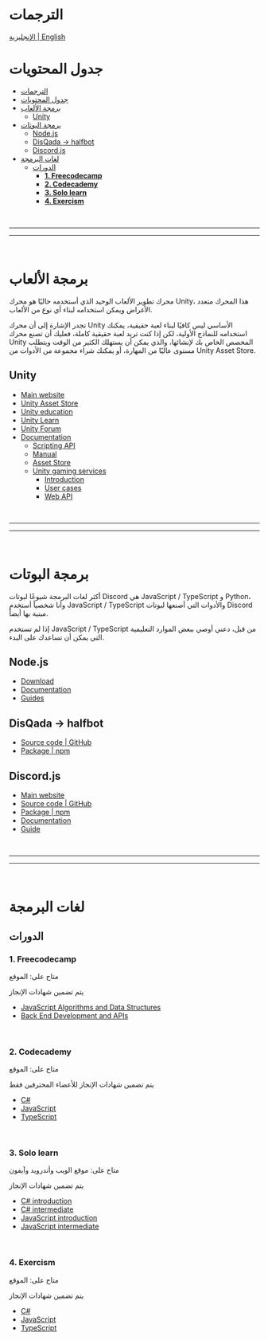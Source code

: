 # الترجمات

[الإنجليزية | English](resources.md)

# جدول المحتويات

- [الترجمات](#الترجمات)
- [جدول المحتويات](#جدول-المحتويات)
- [برمجة الألعاب](#برمجة-الألعاب)
  - [Unity](#unity)
- [برمجة البوتات](#برمجة-البوتات)
  - [Node.js](#nodejs)
  - [DisQada -\> halfbot](#disqada---halfbot)
  - [Discord.js](#discordjs)
- [لغات البرمجة](#لغات-البرمجة)
  - [الدورات](#الدورات)
    - [**1. Freecodecamp**](#1-freecodecamp)
    - [**2. Codecademy**](#2-codecademy)
    - [**3. Solo learn**](#3-solo-learn)
    - [**4. Exercism**](#4-exercism)

<br>

---
---

<br>

# برمجة الألعاب

محرك تطوير الألعاب الوحيد الذي أستخدمه حاليًا هو محرك Unity، هذا المحرك متعدد الأغراض ويمكن استخدامه لبناء أي نوع من الألعاب.

تجدر الإشارة إلى أن محرك Unity الأساسي ليس كافيًا لبناء لعبة حقيقية، يمكنك استخدامه للنماذج الأولية، لكن إذا كنت تريد لعبة حقيقية كاملة، فعليك أن تصنع محرك Unity المخصص الخاص بك لإنشائها، والذي يمكن أن يستهلك الكثير من الوقت ويتطلب مستوى عاليًا من المهارة، أو يمكنك شراء مجموعة من الأدوات من Unity Asset Store.

## Unity

- [Main website](https://unity.com/)
- [Unity Asset Store](https://assetstore.unity.com/)
- [Unity education](https://unity.com/learn)
- [Unity Learn](https://learn.unity.com/)
- [Unity Forum](https://forum.unity.com/)
- [Documentation](https://docs.unity.com/)
  - [Scripting API](https://docs.unity3d.com/ScriptReference/)
  - [Manual](https://docs.unity3d.com/Manual/index.html)
  - [Asset Store](https://docs.unity3d.com/Manual/AssetStore.html)
  - [Unity gaming services](https://dashboard.unity3d.com/gaming)
    - [Introduction](https://docs.unity.com/ugs-overview/en/manual/unity-gaming-services-home)
    - [User cases](https://docs.unity.com/ugs-use-cases/en/manual/Welcome)
    - [Web API](https://services.docs.unity.com/)

<br>

---
---

<br>

# برمجة البوتات

أكثر لغات البرمجة شيوعًا لبوتات Discord هي JavaScript / TypeScript و Python، وأنا شخصياً أستخدم JavaScript / TypeScript والأدوات التي أصنعها لبوتات Discord مبنية بها أيضاً.

إذا لم تستخدم JavaScript / TypeScript من قبل، دعني أوصي ببعض الموارد التعليمية التي يمكن أن تساعدك على البدء.

## Node.js

- [Download](https://nodejs.org/en/download)
- [Documentation](https://nodejs.org/en/docs)
- [Guides](https://nodejs.org/en/docs/guides)

## DisQada -> halfbot

- [Source code | GitHub](https://github.com/DisQada/halfbot)
- [Package | npm](https://www.npmjs.com/package/@disqada/halfbot)

## Discord.js

- [Main website](https://discord.js.org/)
- [Source code | GitHub](https://github.com/discordjs/discord.js)
- [Package | npm](https://www.npmjs.com/package/discord.js)
- [Documentation](https://discord.js.org/#/docs/discord.js/main/general/welcome)
- [Guide](https://discordjs.guide/#before-you-begin)

<br>

---
---

<br>

# لغات البرمجة

## الدورات

### **1. Freecodecamp**

متاح على: الموقع

يتم تضمين شهادات الإنجاز

- [JavaScript Algorithms and Data Structures](https://www.freecodecamp.org/learn/javascript-algorithms-and-data-structures/)
- [Back End Development and APIs](https://www.freecodecamp.org/learn/back-end-development-and-apis/)

<br>

### **2. Codecademy**

متاح على: الموقع

يتم تضمين شهادات الإنجاز للأعضاء المحترفين فقط

- [C#](https://www.pntrac.com/t/2-468126-294213-213588)
- [JavaScript](https://www.pntra.com/t/2-468117-294213-213588)
- [TypeScript](https://www.pntra.com/t/2-468138-294213-213588)

<br>

### **3. Solo learn**

متاح على: موقع الويب وأندرويد وآيفون

يتم تضمين شهادات الإنجاز

- [C# introduction](https://www.sololearn.com/learn/courses/c-sharp-introduction)
- [C# intermediate](https://www.sololearn.com/learn/courses/c-sharp-intermediate)
- [JavaScript introduction](https://www.sololearn.com/learn/courses/javascript-introduction)
- [JavaScript intermediate](https://www.sololearn.com/learn/courses/javascript-intermediate)

<br>

### **4. Exercism**

متاح على: الموقع

يتم تضمين شهادات الإنجاز

- [C#](https://exercism.org/tracks/csharp)
- [JavaScript](https://exercism.org/tracks/javascript)
- [TypeScript](https://exercism.org/tracks/typescript)
